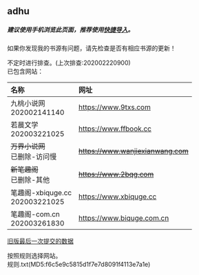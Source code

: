 ## adhu

##### 建议使用手机浏览此页面，推荐使用[快捷导入](yuedu://booksource/importonline?src=https://raw.githubusercontent.com/adhu2018/001/master/qa455355for3.txt)。  

如果你发现我的书源有问题，请先检查是否有相应书源的更新！

不定时进行排查。(上次排查:202002220900)  
已包含网站：  

|名称|网址|
|:-|:-|
|九桃小说网<br>202002141140|https://www.9txs.com|
|若晨文学<br>202003221025|https://www.ffbook.cc|
|~~万界小说网~~<br>已删除-访问慢|~~https://www.wanjiexianwang.com~~|
|~~新笔趣阁~~<br>已删除-其他|~~https://www.2bqg.com~~|
|笔趣阁-xbiquge.cc<br>202003221025|https://www.xbiquge.cc|
|笔趣阁-com.cn<br>202003261830|https://www.biquge.com.cn|


[旧版最后一次提交的数据](https://github.com/adhu2018/adhu2018.github.io/blob/37b664efa0cd3164da112dc705ccaf75782dc8a9/test/index.md)

按照规则选择网站。  
规则.txt(MD5:f6c5e9c5815d1f7e7d8091f4113e7a1e)